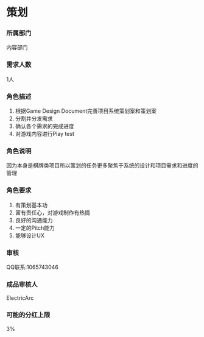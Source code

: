 # 策划

### 所属部门
内容部门

### 需求人数
1人

### 角色描述
1. 根据Game Design Document完善项目系统策划案和策划案
2. 分割并分发需求
3. 确认各个需求的完成进度
4. 对游戏内容进行Play test

### 角色说明
因为本身是棋牌类项目所以策划的任务更多聚焦于系统的设计和项目需求和进度的管理

### 角色要求
1. 有策划基本功
2. 富有责任心，对游戏制作有热情
3. 良好的沟通能力
4. 一定的Pitch能力
5. 能够设计UX

### 审核
QQ联系:1065743046

### 成品审核人
ElectricArc

### 可能的分红上限
3%
